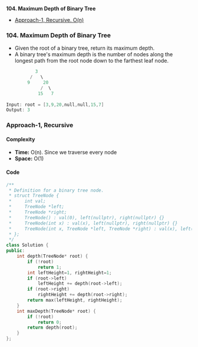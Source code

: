 **104. Maximum Depth of Binary Tree**
- [Approach-1, Recursive. O(n)](#a1)

### 104. Maximum Depth of Binary Tree
- Given the root of a binary tree, return its maximum depth.
- A binary tree's maximum depth is the number of nodes along the longest path from the root node down to the farthest leaf node.
```c
           3
         /   \
        9     20
             /  \
            15   7
            
Input: root = [3,9,20,null,null,15,7]
Output: 3
```

<a name=a1></a>
### Approach-1, Recursive
#### Complexity
- **Time:** O(n). Since we traverse every node
- **Space:** O(1)
#### Code
```cpp
/**
 * Definition for a binary tree node.
 * struct TreeNode {
 *     int val;
 *     TreeNode *left;
 *     TreeNode *right;
 *     TreeNode() : val(0), left(nullptr), right(nullptr) {}
 *     TreeNode(int x) : val(x), left(nullptr), right(nullptr) {}
 *     TreeNode(int x, TreeNode *left, TreeNode *right) : val(x), left(left), right(right) {}
 * };
 */
class Solution {
public:
    int depth(TreeNode* root) {
        if (!root)
            return 1;
        int leftHeight=1, rightHeight=1;
        if (root->left)
            leftHeight += depth(root->left);
        if (root->right)
            rightHeight += depth(root->right);
        return max(leftHeight, rightHeight);
    }
    int maxDepth(TreeNode* root) {
        if (!root)
            return 0;
        return depth(root);
    }
};
```
